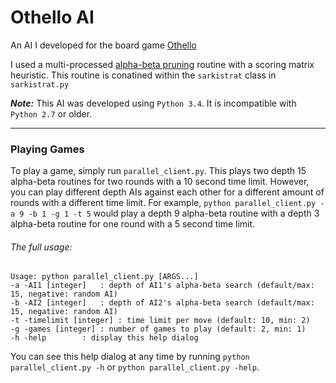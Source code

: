 # Othello AI
An AI I developed for the board game [Othello](http://en.wikipedia.org/wiki/Reversi)

I used a multi-processed [alpha-beta pruning](http://en.wikipedia.org/wiki/Alpha%E2%80%93beta_pruning) routine with a scoring matrix heuristic. This routine is conatined within the `sarkistrat` class in `sarkistrat.py`

**_Note:_** This AI was developed using `Python 3.4`. It is incompatible with `Python 2.7` or older. 

---
### Playing Games

To play a game, simply run `parallel_client.py`. This plays two depth 15 alpha-beta routines for two rounds with a 10 second time limit. 
However, you can play different depth AIs against each other for a different amount of rounds with a different time limit. 
For example, `python parallel_client.py -a 9 -b 1 -g 1 -t 5` would play a depth 9 alpha-beta routine with a depth 3 alpha-beta routine for one round with a 5 second time limit. 

###### The full usage:

```
Usage: python parallel_client.py [ARGS...]
-a -AI1 [integer]	: depth of AI1's alpha-beta search (default/max: 15, negative: random AI)
-b -AI2 [integer]	: depth of AI2's alpha-beta search (default/max: 15, negative: random AI)
-t -timelimit [integer]	: time limit per move (default: 10, min: 2)
-g -games [integer]	: number of games to play (default: 2, min: 1)
-h -help		: display this help dialog
```

You can see this help dialog at any time by running `python parallel_client.py -h` or `python parallel_client.py -help`.



